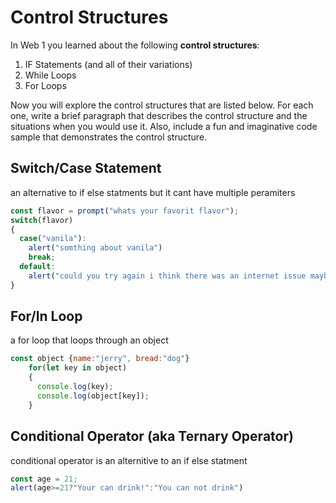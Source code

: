 # Control Structures
In Web 1 you learned about the following **control structures**:
1. IF Statements (and all of their variations)
1. While Loops
1. For Loops

Now you will explore the control structures that are listed below. 
For each one, write a brief paragraph that describes the control
structure and the situations when you would use it.
Also, include a fun and imaginative code sample that demonstrates 
the control structure.

## Switch/Case Statement
an alternative to if else statments but it cant have multiple peramiters

```js
const flavor = prompt("whats your favorit flavor");
switch(flavor)
{
  case("vanila"):
    alert("somthing about vanila")
    break;
  default:
    alert("could you try again i think there was an internet issue maybe an id 3 t error")
}
```

## For/In Loop
a for loop that loops through an object

```js
const object {name:"jerry", bread:"dog"}
    for(let key in object)
    {
      console.log(key);
      console.log(object[key]);
    }
```

## Conditional Operator (aka Ternary Operator)
conditional operator is an alternitive to an if else statment

```js
const age = 21;
alert(age>=21?"Your can drink!":"You can not drink")
```

